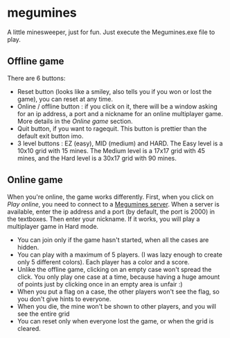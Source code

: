 # megumines
A little minesweeper, just for fun.
Just execute the Megumines.exe file to play.

## Offline game
There are 6 buttons:
- Reset button (looks like a smiley, also tells you if you won or lost the game), you can reset at any time.
- Online / offline button : if you click on it, there will be a window asking for an ip address, a port and a nickname for an online multiplayer game. More details in the *Online game* section.
- Quit button, if you want to ragequit. This button is prettier than the default exit button imo.
- 3 level buttons : EZ (easy), MID (medium) and HARD. The Easy level is a 10x10 grid with 15 mines. The Medium level is a 17x17 grid with 45 mines, and the Hard level is a 30x17 grid with 90 mines.

## Online game
When you're online, the game works differently.
First, when you click on *Play online*, you need to connect to a [Megumines server](https://github.com/GabrielMicoud/megumines-server). When a server is available, enter the ip address and a port (by default, the port is 2000) in the textboxes. Then enter your nickname. If it works, you will play a multiplayer game in Hard mode. 

- You can join only if the game hasn't started, when all the cases are hidden.
- You can play with a maximum of 5 players. (I was lazy enough to create only 5 different colors). Each player has a color and a score.
- Unlike the offline game, clicking on an empty case won't spread the click. You only play one case at a time, because having a huge amount of points just by clicking once in an empty area is unfair :)
- When you put a flag on a case, the other players won't see the flag, so you don't give hints to everyone.
- When you die, the mine won't be shown to other players, and you will see the entire grid
- You can reset only when everyone lost the game, or when the grid is cleared.
